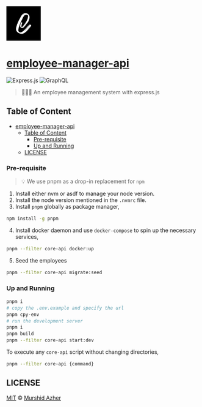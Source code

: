 <img src="https://raw.githubusercontent.com/murshidazher/employee-manager-api/main/docs/images/black-logo.png" width="90px">

# [employee-manager-api](https://github.com/murshidazher/employee-manager-api)

![Express.js](https://img.shields.io/badge/express.js-%23404d59.svg?logo=express&logoColor=%2361DAFB)
![GraphQL](https://img.shields.io/badge/-GraphQL-E10098?logo=graphql&logoColor=white)

> 🧑‍💼💼 An employee management system with express.js

## Table of Content

- [employee-manager-api](#employee-manager-api)
  - [Table of Content](#table-of-content)
    - [Pre-requisite](#pre-requisite)
    - [Up and Running](#up-and-running)
  - [LICENSE](#license)

### Pre-requisite

> 💡 We use pnpm as a drop-in replacement for `npm`

1. Install either nvm or asdf to manage your node version.
2. Install the node version mentioned in the `.nvmrc` file.
3. Install `pnpm` globally as package manager,

```sh
npm install -g pnpm
```

4. Install docker daemon and use `docker-compose` to spin up the necessary services,

```sh
pnpm --filter core-api docker:up
```

5. Seed the employees

```sh
pnpm --filter core-api migrate:seed
```

### Up and Running

```sh
pnpm i
# copy the .env.example and specify the url
pnpm cpy-env
# run the development server
pnpm i
pnpm build
pnpm --filter core-api start:dev
```

To execute any `core-api` script without changing directories,

```sh
pnpm --filter core-api {command}
```

## LICENSE

[MIT](./LICENSE) &copy; [Murshid Azher](https://github.com/murshidazher)
